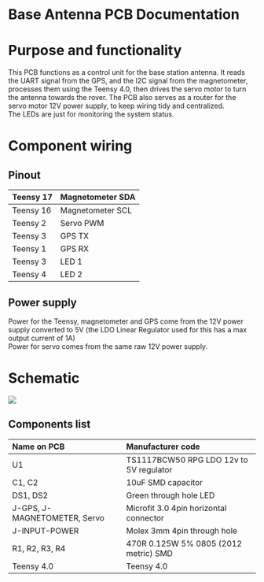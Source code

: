 # Base Antenna PCB Documentation

# Purpose and functionality

This PCB functions as a control unit for the base station antenna. It reads the UART signal from the GPS, and the I2C signal from the magnetometer, processes them using the Teensy 4.0, then drives the servo motor to turn the antenna towards the rover. The PCB also serves as a router for the servo motor 12V power supply, to keep wiring tidy and centralized.   
The LEDs are just for monitoring the system status.

# Component wiring

## Pinout 

| Teensy 17 | Magnetometer SDA |
| :---- | :---- |
| Teensy 16 | Magnetometer SCL |
| Teensy 2 |  Servo PWM |
| Teensy 3 | GPS TX |
| Teensy 1 | GPS RX |
| Teensy 3 | LED 1 |
| Teensy 4 | LED 2 |

## Power supply

Power for the Teensy, magnetometer and GPS come from the 12V power supply converted to 5V (the LDO Linear Regulator used for this has a max output current of 1A)  
Power for servo comes from the same raw 12V power supply.

# Schematic

![][image1]

## Components list

| Name on PCB  | Manufacturer code |
| :---- | :---- |
| U1 | TS1117BCW50 RPG LDO 12v to 5V regulator  |
| C1, C2 | 10uF SMD capacitor  |
| DS1, DS2 | Green through hole LED |
| J-GPS, J-MAGNETOMETER, Servo | Microfit 3.0 4pin horizontal connector |
| J-INPUT-POWER | Molex 3mm 4pin through hole  |
| R1, R2, R3, R4 | 470R 0.125W 5% 0805 (2012 metric) SMD  |
| Teensy 4.0 | Teensy 4.0  |

[image1]: <img/image1.png>